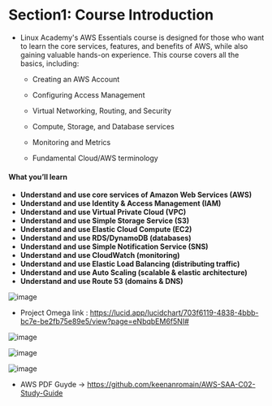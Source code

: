 # Section1: Course Introduction

* Linux Academy's AWS Essentials course is designed for those who want to learn the core services, features, and benefits of AWS, while also gaining valuable hands-on experience.  This course covers all the basics, including:

  * Creating an AWS Account

  * Configuring Access Management

  * Virtual Networking, Routing, and Security

  * Compute, Storage, and Database services

  * Monitoring and Metrics

  * Fundamental Cloud/AWS terminology

#### What you’ll learn

* **Understand and use core services of Amazon Web Services (AWS)**
* **Understand and use Identity & Access Management (IAM)**
* **Understand and use Virtual Private Cloud (VPC)**
* **Understand and use Simple Storage Service (S3)**
* **Understand and use Elastic Cloud Compute (EC2)**
* **Understand and use RDS/DynamoDB (databases)**
* **Understand and use Simple Notification Service (SNS)**
* **Understand and use CloudWatch (monitoring)**
* **Understand and use Elastic Load Balancing (distributing traffic)**
* **Understand and use Auto Scaling (scalable & elastic architecture)**
* **Understand and use Route 53 (domains & DNS)**

![image](https://user-images.githubusercontent.com/40323661/202064272-c855dbcd-3461-4c5f-9014-c77d65c83c37.png)


* Project Omega link : https://lucid.app/lucidchart/703f6119-4838-4bbb-bc7e-be2fb75e89e5/view?page=eNbqbEM6f5NI#

![image](https://user-images.githubusercontent.com/40323661/176062168-0b953e34-68ae-4e61-bd1a-a8b65b98de56.png)

![image](https://user-images.githubusercontent.com/40323661/176063948-b8935169-6f15-4344-85c2-d5ad0b0a863c.png)

![image](https://user-images.githubusercontent.com/40323661/176063987-a518ab4f-102d-4c4a-949b-797f225bdb91.png)

* AWS PDF Guyde -> https://github.com/keenanromain/AWS-SAA-C02-Study-Guide
